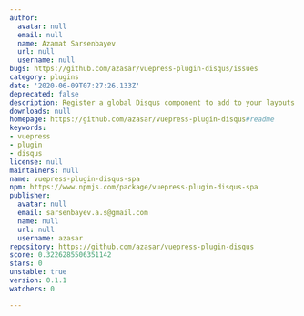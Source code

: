 ```yaml
---
author:
  avatar: null
  email: null
  name: Azamat Sarsenbayev
  url: null
  username: null
bugs: https://github.com/azasar/vuepress-plugin-disqus/issues
category: plugins
date: '2020-06-09T07:27:26.133Z'
deprecated: false
description: Register a global Disqus component to add to your layouts for SPA apps
downloads: null
homepage: https://github.com/azasar/vuepress-plugin-disqus#readme
keywords:
- vuepress
- plugin
- disqus
license: null
maintainers: null
name: vuepress-plugin-disqus-spa
npm: https://www.npmjs.com/package/vuepress-plugin-disqus-spa
publisher:
  avatar: null
  email: sarsenbayev.a.s@gmail.com
  name: null
  url: null
  username: azasar
repository: https://github.com/azasar/vuepress-plugin-disqus
score: 0.3226285506351142
stars: 0
unstable: true
version: 0.1.1
watchers: 0

---
```


